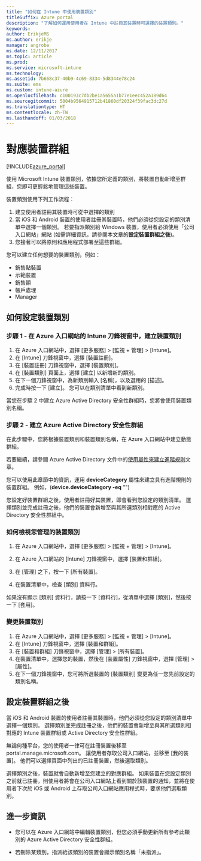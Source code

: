 ```yaml
---
title: "如何在 Intune 中使用裝置類別"
titleSuffix: Azure portal
description: "了解如何運用使用者在 Intune 中註冊其裝置時可選擇的裝置類別。"
keywords: 
author: ErikjeMS
ms.author: erikje
manager: angrobe
ms.date: 12/11/2017
ms.topic: article
ms.prod: 
ms.service: microsoft-intune
ms.technology: 
ms.assetid: 7b668c37-40b9-4c69-8334-5d8344e78c24
ms.suite: ems
ms.custom: intune-azure
ms.openlocfilehash: c100193c7db2be1a5655a1b77e1eec452a189d64
ms.sourcegitcommit: 5004b9564915712b41860df20324f39fac3dc27d
ms.translationtype: HT
ms.contentlocale: zh-TW
ms.lasthandoff: 01/03/2018
---
```

# <a name="map-device-groups"></a>對應裝置群組

[!INCLUDE[azure_portal](./includes/azure_portal.md)]

使用 Microsoft Intune 裝置類別，依據您所定義的類別，將裝置自動新增至群組，您即可更輕鬆地管理這些裝置。

裝置類別使用下列工作流程︰
1. 建立使用者註冊其裝置時可從中選擇的類別
2. 當 iOS 和 Android 裝置的使用者註冊其裝置時，他們必須從您設定的類別清單中選擇一個類別。 若要指派類別給 Windows 裝置，使用者必須使用「公司入口網站」網站 (如需詳細資訊，請參閱本文章的**設定裝置群組之後**)。
3. 您接著可以將原則和應用程式部署至這些群組。

您可以建立任何想要的裝置類別，例如：
- 銷售點裝置
- 示範裝置
- 銷售額
- 帳戶處理
- Manager

## <a name="how-to-configure-device-categories"></a>如何設定裝置類別

### <a name="step-1---create-device-categories-in-the-intune-blade-of-the-azure-portal"></a>步驟 1 - 在 Azure 入口網站的 Intune 刀鋒視窗中，建立裝置類別
1. 在 Azure 入口網站中，選擇 [更多服務] > [監視 + 管理] > [Intune]。
3. 在 [Intune] 刀鋒視窗中，選擇 [裝置註冊]。
3. 在 [裝置註冊] 刀鋒視窗中，選擇 [裝置類別]。
4. 在 [裝置類別] 頁面上，選擇 [建立] 以新增新的類別。
5. 在下一個刀鋒視窗中，為新類別輸入 [名稱]，以及選用的 [描述]。
6. 完成時按一下 [建立]。 您可以在類別清單中看到新類別。

當您在步驟 2 中建立 Azure Active Directory 安全性群組時，您將會使用裝置類別名稱。

### <a name="step-2---create-azure-active-directory-security-groups"></a>步驟 2 - 建立 Azure Active Directory 安全性群組
在此步驟中，您將根據裝置類別和裝置類別名稱，在 Azure 入口網站中建立動態群組。

若要繼續，請參閱 Azure Active Directory 文件中的[使用屬性來建立進階規則](https://azure.microsoft.com/documentation/articles/active-directory-accessmanagement-groups-with-advanced-rules/#using-attributes-to-create-rules-for-device-objects)文章。

您可以使用此章節中的資訊，運用 **deviceCategory** 屬性來建立具有進階規則的裝置群組。 例如，(**device.deviceCategory -eq** "*<the device category name you got from the Azure portal>*")

您設定好裝置群組之後，使用者註冊好其裝置，即會看到您設定的類別清單。 選擇類別並完成註冊之後，他們的裝置會新增至與其所選類別相對應的 Active Directory 安全性群組中。

### <a name="how-to-view-the-categories-of-devices-you-manage"></a>如何檢視您管理的裝置類別

1.  在 Azure 入口網站中，選擇 [更多服務] > [監視 + 管理] > [Intune]。

2. 在 Azure 入口網站的 [Intune] 刀鋒視窗中，選擇 [裝置和群組]。

3.  在 [管理] 之下，按一下 [所有裝置]。

4.  在裝置清單中，檢查 [類別] 資料行。

如果沒有顯示 [類別] 資料行，請按一下 [資料行]，從清單中選擇 [類別]，然後按一下 [套用]。

### <a name="to-change-the-category-of-a-device"></a>變更裝置類別

1. 在 Azure 入口網站中，選擇 [更多服務] > [監視 + 管理] > [Intune]。
3. 在 [Intune] 刀鋒視窗中，選擇 [裝置和群組]。
4. 在 [裝置和群組] 刀鋒視窗中，選擇 [管理]  > [所有裝置]。
5. 在裝置清單中，選擇您的裝置，然後在 [裝置屬性] 刀鋒視窗中，選擇 [管理]  > [屬性]。
6. 在下一個刀鋒視窗中，您可將所選裝置的 [裝置類別] 變更為任一您先前設定的類別名稱。

## <a name="after-you-configure-device-groups"></a>設定裝置群組之後

當 iOS 和 Android 裝置的使用者註冊其裝置時，他們必須從您設定的類別清單中選擇一個類別。 選擇類別並完成註冊之後，他們的裝置會新增至與其所選類別相對應的 Intune 裝置群組或 Active Directory 安全性群組。

無論何種平台，您的使用者一律可在註冊裝置後移至 portal.manage.microsoft.com。 讓使用者存取公司入口網站，並移至 [我的裝置]。 他們可以選擇頁面中列出的已註冊裝置，然後選取類別。

選擇類別之後，裝置就會自動新增至您建立的對應群組。 如果裝置在您設定類別之前就已註冊，則使用者將會在公司入口網站上看到關於該裝置的通知，並將在使用者下次於 iOS 或 Android 上存取公司入口網站應用程式時，要求他們選取類別。

## <a name="further-information"></a>進一步資訊
- 您可以在 Azure 入口網站中編輯裝置類別，但您必須手動更新所有參考此類別的 Azure Active Directory 安全性群組。

- 若刪除某類別，指派給該類別的裝置會顯示類別名稱「未指派」。
